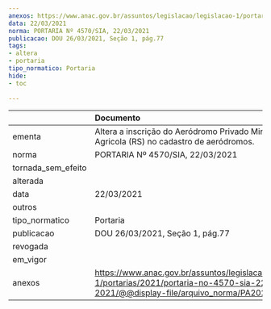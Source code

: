 ```yaml
---
anexos: https://www.anac.gov.br/assuntos/legislacao/legislacao-1/portarias/2021/portaria-no-4570-sia-22-03-2021/@@display-file/arquivo_norma/PA2021-4570.pdf
data: 22/03/2021
norma: PORTARIA Nº 4570/SIA, 22/03/2021
publicacao: DOU 26/03/2021, Seção 1, pág.77
tags:
- altera
- portaria
tipo_normatico: Portaria
hide: 
- toc 
 
---
```


|                    | Documento                                                                                                                                            |
|:-------------------|:-----------------------------------------------------------------------------------------------------------------------------------------------------|
| ementa             | Altera a inscrição do Aeródromo Privado Mirim Aviação Agricola (RS) no cadastro de aeródromos.                                                       |
| norma              | PORTARIA Nº 4570/SIA, 22/03/2021                                                                                                                     |
| tornada_sem_efeito |                                                                                                                                                      |
| alterada           |                                                                                                                                                      |
| data               | 22/03/2021                                                                                                                                           |
| outros             |                                                                                                                                                      |
| tipo_normatico     | Portaria                                                                                                                                             |
| publicacao         | DOU 26/03/2021, Seção 1, pág.77                                                                                                                      |
| revogada           |                                                                                                                                                      |
| em_vigor           |                                                                                                                                                      |
| anexos             | https://www.anac.gov.br/assuntos/legislacao/legislacao-1/portarias/2021/portaria-no-4570-sia-22-03-2021/@@display-file/arquivo_norma/PA2021-4570.pdf |